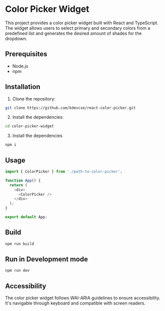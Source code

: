# Color Picker Widget

This project provides a color picker widget built with React and TypeScript. The widget allows users to select primary and secondary colors from a predefined list and generates the desired amount of shades for the dropdown.

## Prerequisites

- Node.js
- npm

## Installation

1. Clone the repository:

```bash
git clone https://github.com/kdevcse/react-color-picker.git
```

2. Install the dependencies:
```bash
cd color-picker-widget
```

3. Install the dependencies
```bash
npm i
```

## Usage

```TypeScript
import { ColorPicker } from './path-to-color-picker';

function App() {
  return (
    <div>
      <ColorPicker />
    </div>
  );
}

export default App;
```

## Build

```Bash
npm run build
```

## Run in Development mode
```Bash
npm run dev
```

## Accessibility

The color picker widget follows WAI-ARIA guidelines to ensure accessibility. It's navigable through keyboard and compatible with screen readers.